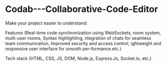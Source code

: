 # Codab---Collaborative-Code-Editor

Make your project easier to understand:

Features (Real-time code synchronization using WebSockets, room system, multi-user rooms, Syntax highlighting, ntegration of chats for seamless team communication, Improved security and access control, ightweight and responsive user interface for smooth per-formance.etc.)

Tech stack (HTML, CSS, JS, DOM, Node.js, Express.Js, Socket.io,  etc.)

